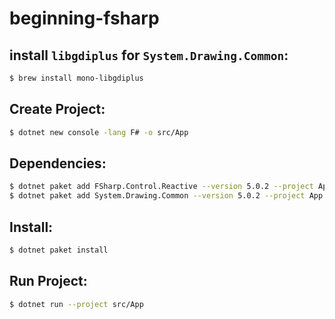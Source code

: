 # beginning-fsharp

## install `libgdiplus` for `System.Drawing.Common`:
```bash
$ brew install mono-libgdiplus
```

## Create Project:
```bash
$ dotnet new console -lang F# -o src/App
```
## Dependencies:
```bash
$ dotnet paket add FSharp.Control.Reactive --version 5.0.2 --project App
$ dotnet paket add System.Drawing.Common --version 5.0.2 --project App
```

## Install:
```bash
$ dotnet paket install
```

## Run Project:
```bash
$ dotnet run --project src/App
```